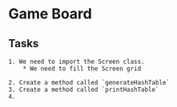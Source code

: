 # Game Board

## Tasks
    1. We need to import the Screen class.
        * We need to fill the Screen grid

    2. Create a method called `generateHashTable`
    3. Create a method called `printHashTable`
    4.
